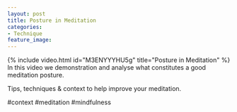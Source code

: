 ```yaml
---
layout: post
title: Posture in Meditation
categories:
- Technique
feature_image: 
---
```


{% include video.html id="M3ENYYYHU5g" title="Posture in Meditation" %}
In this video we demonstration and analyse what constitutes a good meditation posture.

Tips, techniques & context to help improve your meditation. 

#context #meditation #mindfulness 



